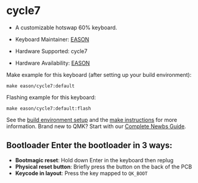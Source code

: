 # cycle7

* A customizable hotswap 60% keyboard.

* Keyboard Maintainer: [EASON](https://github.com/EasonQian1)
* Hardware Supported: cycle7
* Hardware Availability: [EASON](https://github.com/EasonQian1)

Make example for this keyboard (after setting up your build environment):

    make eason/cycle7:default

Flashing example for this keyboard:

    make eason/cycle7:default:flash

See the [build environment setup](https://docs.qmk.fm/#/getting_started_build_tools) and the [make instructions](https://docs.qmk.fm/#/getting_started_make_guide) for more information. Brand new to QMK? Start with our [Complete Newbs Guide](https://docs.qmk.fm/#/newbs).

## Bootloader Enter the bootloader in 3 ways:
* **Bootmagic reset**: Hold down Enter in the keyboard then replug
* **Physical reset button**: Briefly press the button on the back of the PCB
* **Keycode in layout**: Press the key mapped to `QK_BOOT`
